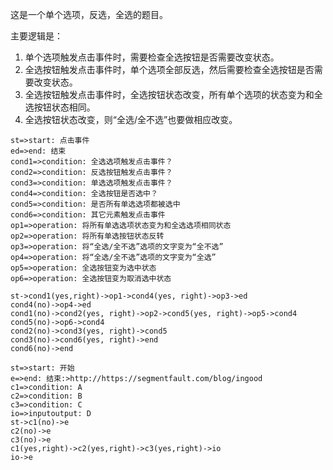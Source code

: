 这是一个单个选项，反选，全选的题目。  
  
主要逻辑是：
1. 单个选项触发点击事件时，需要检查全选按钮是否需要改变状态。
2. 全选按钮触发点击事件时，单个选项全部反选，然后需要检查全选按钮是否需要改变状态。
3. 全选按钮触发点击事件时，全选按钮状态改变，所有单个选项的状态变为和全选按钮状态相同。
4. 全选按钮状态改变，则“全选/全不选”也要做相应改变。
  
```flow
st=>start: 点击事件
ed=>end: 结束
cond1=>condition: 全选选项触发点击事件？
cond2=>condition: 反选按钮触发点击事件？
cond3=>condition: 单选选项触发点击事件？
cond4=>condition: 全选按钮是否选中？
cond5=>condition: 是否所有单选选项都被选中
cond6=>condition: 其它元素触发点击事件
op1=>operation: 将所有单选选项状态变为和全选选项相同状态
op2=>operation: 将所有单选按钮状态反转
op3=>operation: 将“全选/全不选”选项的文字变为“全不选”
op4=>operation: 将“全选/全不选”选项的文字变为“全选”
op5=>operation: 全选按钮变为选中状态
op6=>operation: 全选按钮变为取消选中状态

st->cond1(yes,right)->op1->cond4(yes, right)->op3->ed
cond4(no)->op4->ed
cond1(no)->cond2(yes, right)->op2->cond5(yes, right)->op5->cond4
cond5(no)->op6->cond4
cond2(no)->cond3(yes, right)->cond5
cond3(no)->cond6(yes, right)->end
cond6(no)->end
```

```flow
st=>start: 开始
e=>end: 结束:>http://https://segmentfault.com/blog/ingood
c1=>condition: A
c2=>condition: B
c3=>condition: C
io=>inputoutput: D 
st->c1(no)->e
c2(no)->e
c3(no)->e
c1(yes,right)->c2(yes,right)->c3(yes,right)->io
io->e
```
